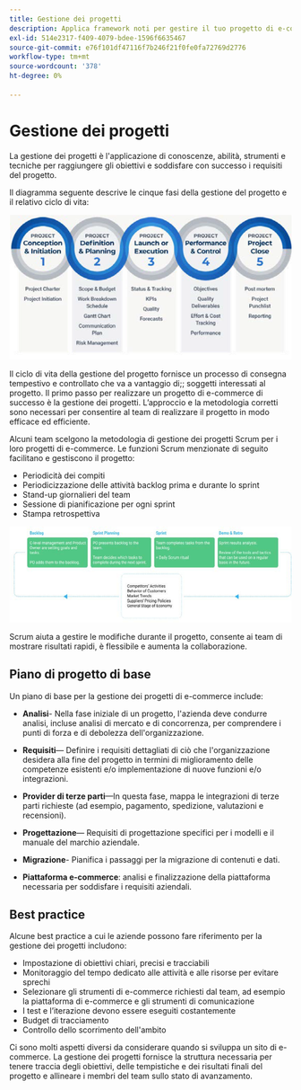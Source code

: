 ```yaml
---
title: Gestione dei progetti
description: Applica framework noti per gestire il tuo progetto di e-commerce.
exl-id: 514e2317-f409-4079-bdee-1596f6635467
source-git-commit: e76f101df47116f7b246f21f0fe0fa72769d2776
workflow-type: tm+mt
source-wordcount: '378'
ht-degree: 0%

---
```


# Gestione dei progetti

La gestione dei progetti è l&#39;applicazione di conoscenze, abilità, strumenti e tecniche per raggiungere gli obiettivi e soddisfare con successo i requisiti del progetto.

Il diagramma seguente descrive le cinque fasi della gestione del progetto e il relativo ciclo di vita:

![Diagramma del ciclo di vita della gestione dei progetti](../../assets/playbooks/project-management-lifecycle.png)

Il ciclo di vita della gestione del progetto fornisce un processo di consegna tempestivo e controllato che va a vantaggio di;; soggetti interessati al progetto. Il primo passo per realizzare un progetto di e-commerce di successo è la gestione dei progetti. L’approccio e la metodologia corretti sono necessari per consentire al team di realizzare il progetto in modo efficace ed efficiente.


Alcuni team scelgono la metodologia di gestione dei progetti Scrum per i loro progetti di e-commerce. Le funzioni Scrum menzionate di seguito facilitano e gestiscono il progetto:

- Periodicità dei compiti
- Periodicizzazione delle attività backlog prima e durante lo sprint
- Stand-up giornalieri del team
- Sessione di pianificazione per ogni sprint
- Stampa retrospettiva

![Diagramma del ciclo di vita Scrum Agile](../../assets/playbooks/scrum-lifecycle.png)

Scrum aiuta a gestire le modifiche durante il progetto, consente ai team di mostrare risultati rapidi, è flessibile e aumenta la collaborazione.

## Piano di progetto di base

Un piano di base per la gestione dei progetti di e-commerce include:

- **Analisi**- Nella fase iniziale di un progetto, l&#39;azienda deve condurre analisi, incluse analisi di mercato e di concorrenza, per comprendere i punti di forza e di debolezza dell&#39;organizzazione.

- **Requisiti**— Definire i requisiti dettagliati di ciò che l&#39;organizzazione desidera alla fine del progetto in termini di miglioramento delle competenze esistenti e/o implementazione di nuove funzioni e/o integrazioni.

- **Provider di terze parti**—In questa fase, mappa le integrazioni di terze parti richieste (ad esempio, pagamento, spedizione, valutazioni e recensioni).

- **Progettazione**— Requisiti di progettazione specifici per i modelli e il manuale del marchio aziendale.

- **Migrazione**- Pianifica i passaggi per la migrazione di contenuti e dati.

- **Piattaforma e-commerce**: analisi e finalizzazione della piattaforma necessaria per soddisfare i requisiti aziendali.

## Best practice

Alcune best practice a cui le aziende possono fare riferimento per la gestione dei progetti includono:

- Impostazione di obiettivi chiari, precisi e tracciabili
- Monitoraggio del tempo dedicato alle attività e alle risorse per evitare sprechi
- Selezionare gli strumenti di e-commerce richiesti dal team, ad esempio la piattaforma di e-commerce e gli strumenti di comunicazione
- I test e l’iterazione devono essere eseguiti costantemente
- Budget di tracciamento
- Controllo dello scorrimento dell&#39;ambito

Ci sono molti aspetti diversi da considerare quando si sviluppa un sito di e-commerce. La gestione dei progetti fornisce la struttura necessaria per tenere traccia degli obiettivi, delle tempistiche e dei risultati finali del progetto e allineare i membri del team sullo stato di avanzamento.
